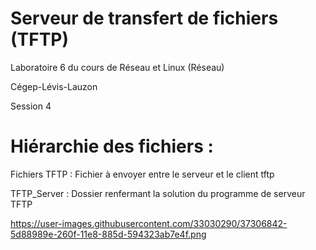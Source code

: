 ﻿# Serveur de transfert de fichiers (TFTP)

Laboratoire 6 du cours de Réseau et Linux (Réseau)

Cégep-Lévis-Lauzon

Session 4

# Hiérarchie des fichiers :

Fichiers TFTP : Fichier à envoyer entre le serveur et le client tftp

TFTP_Server : Dossier renfermant la solution du programme de serveur TFTP

https://user-images.githubusercontent.com/33030290/37306842-5d88989e-260f-11e8-885d-594323ab7e4f.png
